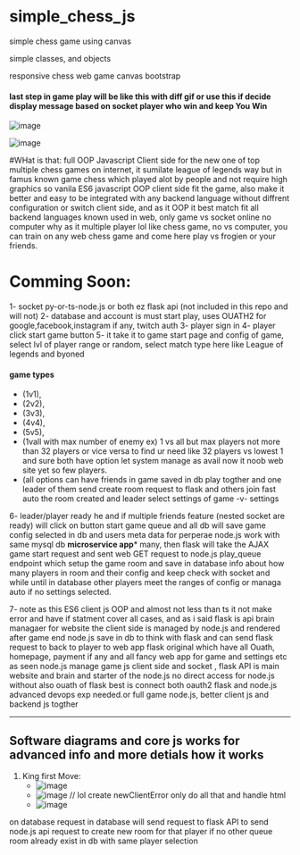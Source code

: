 # simple_chess_js
simple chess game using canvas

simple classes, and objects

responsive chess web game canvas bootstrap

#### last step in game play will be like this with diff gif or use this if decide display message based on socket player who win and keep You Win
![image](https://github.com/MahmoudHegazi/simple_chess_js/assets/55125302/d9f9dbec-cf56-45e3-a09c-c0bdb1d106bc)

![image](https://github.com/MahmoudHegazi/simple_chess_js/assets/55125302/1754488c-e7ae-41ee-8f7c-321b4ada214b)


#WHat is that:
full OOP Javascript Client side for the new one of top multiple chess games on internet, it sumilate league of legends way but in famus known game chess which played alot by people and not require high graphics so vanila ES6 javascript OOP client side fit the game, also make it better and easy to be integrated with any backend language without diffrent configuration or switch client side, and as it OOP it best match fit all backend languages known used in web, only game vs socket online no computer why as it multiple player lol like chess game, no vs computer, you can train on any web chess game and come here play vs frogien or your friends.


# Comming Soon:
1- socket py-or-ts-node.js or both ez flask api (not included in this repo and will not)
2- database and account is must start play, uses OUATH2 for google,facebook,instagram if any, twitch auth
3- player sign in
4- player click start game button
5- it take it to game start page and config of game, select lvl of player range or random, 
select match type here like League of legends and byoned 
#### game types
* (1v1),
* (2v2),
* (3v3),
* (4v4),
* (5v5),
* (1vall with max number of enemy ex) 1 vs all but max players not more than 32 players or vice versa to find ur need like 32 players vs lowest 1 and sure both have option let system manage as avail now it noob web site yet so few players.
* (all options can have friends in game saved in db play togther and one leader of them send create room request to flask and others join fast auto the room created and leader select settings of game -v- settings
 
6- leader/player ready he and if multiple friends feature (nested socket are ready) will click on button start game queue and all db will save game config selected in db and users meta data for perperae node.js work with same mysql db **microservice app*** many, then flask will take the AJAX game start request and sent web GET request to node.js play_queue endpoint which setup the game room and save in database info
about how many players in room and their config and keep check with socket and while until in database other players meet the ranges of config or managa auto if no settings selected.

7- note as this ES6 client js OOP and almost not less than ts it not make error and have if statment cover all cases, and as i said flask is api brain managaer for website the client side is managed by node.js and rendered
after game end node.js save in db to think with flask and can send flask request to back to player to web app flask original which have all Ouath, homepage, payment if any and all fancy web app for game and settings etc
as seen node.js manage game js client side and socket , flask API is main website and brain and starter of the node.js no direct access for node.js without also ouath of flask best is connect both oauth2 flask and node.js
 advanced devops exp needed.or full game node.js, better client js and backend js togther

---------------------

## Software diagrams and core js works for advanced info and more detials how it works
1. King first Move:
    - ![image](https://github.com/MahmoudHegazi/simple_chess_js/assets/55125302/06a558d5-95af-462c-bd80-1b01909b10a1)
    - ![image](https://github.com/MahmoudHegazi/simple_chess_js/assets/55125302/1e882042-dbd6-4a04-a873-eee65bb7e663) // lol create newClientError only do all that and handle html 
    - ![image](https://github.com/MahmoudHegazi/simple_chess_js/assets/55125302/39544c6c-10f5-471e-bea5-3f2072ebd028)




on database request in database will send request to flask API to send node.js api request to create new room for that player if no other queue room already exist in db with same player selection
